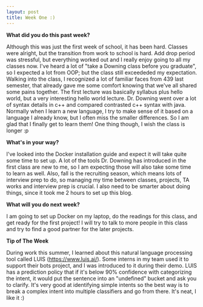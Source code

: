 ```yaml
---
layout: post
title: Week One :)
---
```


**What did you do this past week?** 

Although this was just the first week of school, it has been hard. Classes were alright, but the transition from work to school is hard. Add drop period was stressful, but everything worked out and I really enjoy going to all my classes now. I've heard a lot of "take a Downing class before you graduate", so I expected a lot from OOP; but the class still exceededed my expectation. Walking into the class, I recognized a lot of familiar faces from 439 last semester, that already gave me some comfort knowing that we've all shared some pains together. The first lecture was basically syllabus plus hello world, but a very interesting hello world lecture. Dr. Downing went over a lot of syntax details in c++ and compared contrasted c++ syntax with java. Normally when I learn a new language, I try to make sense of it based on a language I already know, but I often miss the smaller differences. So I am glad that I finally get to learn them! One thing though, I wish the class is longer :p

**What's in your way?**

I've looked into the Docker installation guide and expect it will take quite some time to set up. A lot of the tools Dr. Downing has introduced in the first class are new to me, so I am expecting those will also take some time to learn as well. Also, fall is the recruiting season, which means lots of interview prep to do, so managing my time between classes, projects, TA works and interview prep is crucial. I also need to be smarter about doing things, since it took me 2 hours to set up this blog.

**What will you do next week?**

I am going to set up Docker on my laptop, do the readings for this class, and get ready for the first project! I will try to talk to more people in this class and try to find a good partner for the later projects.

**Tip of The Week**

During work this summer, I learned about this natural language processing tool called LUIS (https://www.luis.ai/). Some interns in my team used it to support their bots project, and I was introduced to it during their demo. LUIS has a prediction policy that if it's below 90% confidence with categorizing the intent, it would put the sentence into an "undefined" bucket and ask you to clarify. It's very good at identifying simple intents so the best way is to break a complex intent into multiple classifiers and go from there. It's neat, I like it :)
